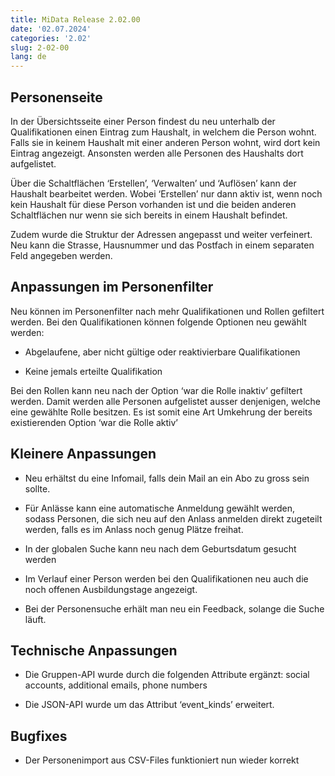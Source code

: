 ```yaml
---
title: MiData Release 2.02.00
date: '02.07.2024'
categories: '2.02'
slug: 2-02-00
lang: de
---
```


## Personenseite
In der Übersichtsseite einer Person findest du neu unterhalb der Qualifikationen einen Eintrag zum Haushalt, in welchem die Person wohnt. Falls sie in keinem Haushalt mit einer anderen Person wohnt, wird dort kein Eintrag angezeigt. Ansonsten werden alle Personen des Haushalts dort aufgelistet.

Über die Schaltflächen ‘Erstellen’, ‘Verwalten’ und ‘Auflösen’ kann der Haushalt bearbeitet werden. Wobei ‘Erstellen’ nur dann aktiv ist, wenn noch kein Haushalt für diese Person vorhanden ist und die beiden anderen Schaltflächen nur wenn sie sich bereits in einem Haushalt befindet.

Zudem wurde die Struktur der Adressen angepasst und weiter verfeinert. Neu kann die Strasse, Hausnummer und das Postfach in einem separaten Feld angegeben werden.

## Anpassungen im Personenfilter
Neu können im Personenfilter nach mehr Qualifikationen und Rollen gefiltert werden. Bei den Qualifikationen können folgende Optionen neu gewählt werden:

- Abgelaufene, aber nicht gültige oder reaktivierbare Qualifikationen

- Keine jemals erteilte Qualifikation

Bei den Rollen kann neu nach der Option ‘war die Rolle inaktiv’ gefiltert werden. Damit werden alle Personen aufgelistet ausser denjenigen, welche eine gewählte Rolle besitzen. Es ist somit eine Art Umkehrung der bereits existierenden Option ‘war die Rolle aktiv’

## Kleinere Anpassungen
- Neu erhältst du eine Infomail, falls dein Mail an ein Abo zu gross sein sollte.

- Für Anlässe kann eine automatische Anmeldung gewählt werden, sodass Personen, die sich neu auf den Anlass anmelden direkt zugeteilt werden, falls es im Anlass noch genug Plätze freihat.

- In der globalen Suche kann neu nach dem Geburtsdatum gesucht werden

- Im Verlauf einer Person werden bei den Qualifikationen neu auch die noch offenen Ausbildungstage angezeigt.

- Bei der Personensuche erhält man neu ein Feedback, solange die Suche läuft.

## Technische Anpassungen
- Die Gruppen-API wurde durch die folgenden Attribute ergänzt: social accounts, additional emails, phone numbers

- Die JSON-API wurde um das Attribut ‘event_kinds’ erweitert.

## Bugfixes
- Der Personenimport aus CSV-Files funktioniert nun wieder korrekt 
